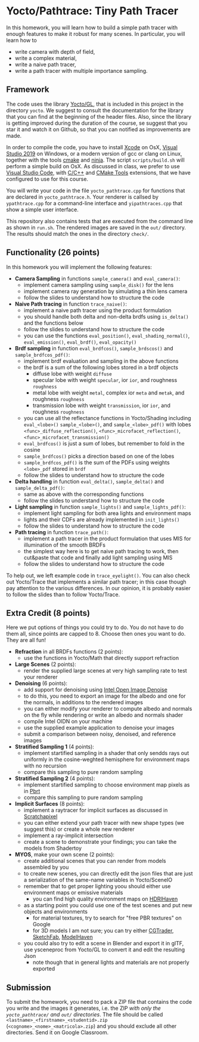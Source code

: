 # Yocto/Pathtrace: Tiny Path Tracer

In this homework, you will learn how to build a simple path tracer with enough
features to make it robust for many scenes. In particular, you will learn how to

- write camera with depth of field,
- write a complex material,
- write a naive path tracer,
- write a path tracer with multiple importance sampling.

## Framework

The code uses the library [Yocto/GL](https://github.com/xelatihy/yocto-gl),
that is included in this project in the directory `yocto`.
We suggest to consult the documentation for the library that you can find
at the beginning of the header files. Also, since the library is getting improved
during the duration of the course, se suggest that you star it and watch it
on Github, so that you can notified as improvements are made.

In order to compile the code, you have to install
[Xcode](https://apps.apple.com/it/app/xcode/id497799835?mt=12)
on OsX, [Visual Studio 2019](https://visualstudio.microsoft.com/it/vs/) on Windows,
or a modern version of gcc or clang on Linux,
together with the tools [cmake](www.cmake.org) and [ninja](https://ninja-build.org).
The script `scripts/build.sh` will perform a simple build on OsX.
As discussed in class, we prefer to use
[Visual Studio Code](https://code.visualstudio.com), with
[C/C++](https://marketplace.visualstudio.com/items?itemName=ms-vscode.cpptools) and
[CMake Tools](https://marketplace.visualstudio.com/items?itemName=ms-vscode.cmake-tools)
extensions, that we have configured to use for this course.

You will write your code in the file `yocto_pathtrace.cpp` for functions that
are declared in `yocto_pathtrace.h`. Your renderer is callsed by `ypathtrace.cpp`
for a command-line interface and `yipathtraces.cpp` that show a simple
user interface.

This repository also contains tests that are executed from the command line
as shown in `run.sh`. The rendered images are saved in the `out/` directory.
The results should match the ones in the directory `check/`.

## Functionality (26 points)

In this homework you will implement the following features:

- **Camera Sampling** in functions `sample_camera()` and `eval_camera()`:
  - implement camera sampling using `sample_disk()` for the lens
  - implement camera ray generation by simulating a thin lens camera
  - follow the slides to understand how to structure the code
- **Naive Path tracing** in function `trace_naive()`:
  - implement a naive path tracer using the product formulation
  - you should handle both delta and non-delta brdfs using `is_delta()`
    and the functions below
  - follow the slides to understand how to structure the code
  - you can use the functions `eval_position()`, `eval_shading_normal()`,
    `eval_emission()`, `eval_brdf()`, `eval_opacity()`
- **Brdf sampling** in function `eval_brdfcos()`, `sample_brdscos()`
  and `sample_brdfcos_pdf()`:
  - implement brdf evaluation and sampling in the above functions
  - the brdf is a sum of the following lobes stored in a brdf objects
    - diffuse lobe with weight `diffuse`
    - specular lobe with weight `specular`, ior `ior`,
      and roughness `roughness`
    - metal lobe with weight `metal`, complex ior `meta` and `metak`,
      and roughness `roughness`
    - transmission lobe with weight `transmission`, ior `ior`,
      and roughness `roughness`
  - you can use all the reflectance functions in Yocto/Shading including `eval_<lobe>()`
    `sample_<lobe>()`, and `sample_<lobe>_pdf()` with lobes
    `<func>_diffuse_reflection()`, `<func>_microfacet_reflection()`,
    `<func>_microfacet_transmission()`
  - `eval_brdfcos()` is just a sum of lobes, but remember to fold in the cosine
  - `sample_brdfcos()` picks a direction based on one of the lobes
  - `sample_brdfcos_pdf()` is the sum of the PDFs using weights `<lobe>_pdf`
    stored in `brdf`
  - follow the slides to understand how to structure the code
- **Delta handling** in function `eval_delta()`, `sample_delta()` and `sample_delta_pdf()`:
  - same as above with the corresponding functions
  - follow the slides to understand how to structure the code
- **Light sampling** in function `sample_lights()` and `sample_lights_pdf()`:
  - implement light sampling for both area lights and environment maps
  - lights and their CDFs are already implemented in `init_lights()`
  - follow the slides to understand how to structure the code
- **Path tracing** in function `trace_path()`:
  - implement a path tracer in the product formulation that uses MIS for
    illumination of the smooth BRDFs
  - the simplest way here is to get naive path tracing to work,
    then cut&paste that code and finally add light sampling using MIS
  - follow the slides to understand how to structure the code

To help out, we left example code in `trace_eyelight()`. You can also check out
Yocto/Trace that implements a similar path tracer; in this case though pay
attention to the various differences. In our opinion, it is probably easier to
follow the slides than to follow Yocto/Trace.

## Extra Credit (8 points)

Here we put options of things you could try to do.
You do not have to do them all, since points are capped to 8.
Choose then ones you want to do. They are all fun!

- **Refraction** in all BRDFs functions (2 points):
  - use the functions in Yocto/Math that directly support refraction
- **Large Scenes** (2 points):
  - render the supplied large scenes at very high sampling rate to test your renderer
- **Denoising** (6 points):
  - add support for denoising using [Intel Open Image Denoise](https://github.com/OpenImageDenoise/oidn)
  - to do this, you need to export an image for the albedo and one for the normals,
    in additions to the rendered images
  - you can either modify your renderer to compute albedo and normals on the fly
    while rendering or write an albedo and normals shader
  - compile Intel OIDN on your machine
  - use the supplied example application to denoise your images
  - submit a comparison between noisy, denoised, and reference images
- **Stratified Sampling 1** (4 points):
  - implement startified sampling in a shader that only sendds rays out
    uniformly in the cosine-weghted hemisphere for environment maps with no recursion
  - compare this sampling to pure random sampling
- **Stratified Sampling 2** (4 points):
  - implement startified sampling to choose environment map pixels as in [Pbrt](http://www.pbr-book.org)
  - compare this sampling to pure random sampling
- **Implicit Surfaces** (8 points):
  - implement a raytracer for implicit surfaces as discussed in [Scratchapixel](https://www.scratchapixel.com/lessons/advanced-rendering/rendering-distance-fields)
  - you can either extend your path tracer with new shape types (we suggest this)
    or create a whole new renderer
  - implement a ray-implicit intersection
  - create a scene to demonstrate your findings; you can take the models from Shadertoy
- **MYOS**, make your own scene (2 points):
  - create additional scenes that you can render from models assembled by you
  - to create new scenes, you can directly edit the json files that are just
    a serialization of the same-name variables in Yocto/SceneIO
  - remember that to get proper lighting yoou should either use environment
    maps or emissive materials
    - you can find high quality environment maps on [HDRIHaven](https://hdrihaven.com)
  - as a starting point you could use one of the test scenes and put new objects and environments
    - for material textures, try to search for "free PBR textures" on Google
    - for 3D models I am not sure; you can try either [CGTrader](http://ccgtrader.com), [SketchFab](http://www.sketchfab.com), [ModelHaven](https://3dmodelhaven.com)
  - you could also try to edit a scene in Blender and export it in glTF, use ysceneproc from Yocto/GL to convert it and edit the resulting Json
    - note though that in general lights and materials are not properly exported

## Submission

To submit the homework, you need to pack a ZIP file that contains the code
you write and the images it generates, i.e. the ZIP _with only the
`yocto_pathtrace/` and `out/` directories_.
The file should be called `<lastname>_<firstname>_<studentid>.zip`
(`<cognome>_<nome>_<matricola>.zip`) and you should exclude
all other directories. Send it on Google Classroom.
